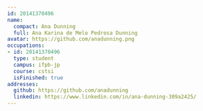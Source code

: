 ```yaml
---
id: 20141370496
name:
  compact: Ana Dunning
  full: Ana Karina de Melo Pedrosa Dunning
avatar: https://github.com/anadunning.png
occupations:
- id: 20141370496
  type: student
  campus: ifpb-jp
  course: cstsi
  isFinished: true
addresses:
  github: https://github.com/anadunning
  linkedin: https://www.linkedin.com/in/ana-dunning-309a2425/
---
```


